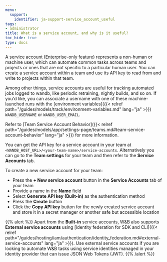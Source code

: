```yaml
---
menu:
  support:
    identifier: ja-support-service_account_useful
tags:
- administrator
title: What is a service account, and why is it useful?
toc_hide: true
type: docs
---
```


A service account (Enterprise-only feature) represents a non-human or machine user, which can automate common tasks across teams and projects or ones that are not specific to a particular human user. You can create a service account within a team and use its API key to read from and write to projects within that team.

Among other things, service accounts are useful for tracking automated jobs logged to wandb, like periodic retraining, nightly builds, and so on. If you'd like, you can associate a username with one of these machine-launched runs with the [environment variables]({{< relref path="/guides/models/track/environment-variables.md" lang="ja" >}}) `WANDB_USERNAME` or `WANDB_USER_EMAIL`.



Refer to [Team Service Account Behavior]({{< relref path="/guides/models/app/settings-page/teams.md#team-service-account-behavior" lang="ja" >}}) for more information.

You can get the API key for a service account in your team at `<WANDB_HOST_URL>/<your-team-name>/service-accounts`. Alternatively you can go to the **Team settings** for your team and then refer to the **Service Accounts** tab. 

To create a new service account for your team:
* Press the **+ New service account** button in the **Service Accounts** tab of your team
* Provide a name in the **Name** field
* Select **Generate API key (Built-in)** as the authentication method
* Press the **Create** button
* Click the **Copy API key** button for the newly created service account and store it in a secret manager or another safe but accessible location

{{% alert %}}
Apart from the **Built-in** service accounts, W&B also supports **External service accounts** using [identity federation for SDK and CLI]({{< relref path="/guides/hosting/iam/authentication/identity_federation.md#external-service-accounts" lang="ja" >}}). Use external service accounts if you are looking to automate W&B tasks using service identities managed in your identity provider that can issue JSON Web Tokens (JWT).
{{% /alert %}}